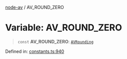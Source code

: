 [node-av](../globals.md) / AV\_ROUND\_ZERO

# Variable: AV\_ROUND\_ZERO

> `const` **AV\_ROUND\_ZERO**: [`AVRounding`](../type-aliases/AVRounding.md)

Defined in: [constants.ts:940](https://github.com/seydx/av/blob/f8631fc881b394300b1479f511d55cf1c370a87f/src/constants/constants.ts#L940)
